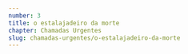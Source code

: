 ```yaml
---
number: 3
title: o estalajadeiro da morte
chapter: Chamadas Urgentes
slug: chamadas-urgentes/o-estalajadeiro-da-morte
---
```

